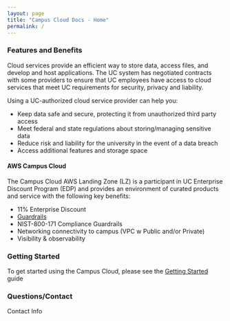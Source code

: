 ```yaml
---
layout: page
title: "Campus Cloud Docs - Home"
permalink: /
---
```


### Features and Benefits

Cloud services provide an efficient way to store data, access files, and develop and host applications.
The UC system has negotiated contracts with some providers to ensure that UC employees have access to cloud services
that meet UC requirements for security, privacy and liability.

Using a UC-authorized cloud service provider can help you:

*   Keep data safe and secure, protecting it from unauthorized third party access
*   Meet federal and state regulations about storing/managing sensitive data
*   Reduce risk and liability for the university in the event of a data breach
*   Access additional features and storage space

#### AWS Campus Cloud

The Campus Cloud AWS Landing Zone (LZ) is a participant in UC Enterprise Discount Program (EDP)
and provides an environment of curated products and service with the following key benefits:

*   11% Enterprise Discount
*   [Guardrails](glossary#guardrails)
*   NIST-800-171 Compliance Guardrails
*   Networking connectivity to campus (VPC w Public and/or Private)
*   Visibility & observability

### Getting Started

To get started using the Campus Cloud, please see the [Getting Started](getting-started) guide

### Questions/Contact

Contact Info
